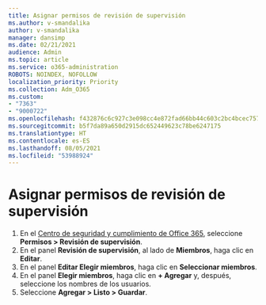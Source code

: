 ```yaml
---
title: Asignar permisos de revisión de supervisión
ms.author: v-smandalika
author: v-smandalika
manager: dansimp
ms.date: 02/21/2021
audience: Admin
ms.topic: article
ms.service: o365-administration
ROBOTS: NOINDEX, NOFOLLOW
localization_priority: Priority
ms.collection: Adm_O365
ms.custom:
- "7363"
- "9000722"
ms.openlocfilehash: f432876c6c927c3e098cc4e872fad66bb44c603c2bc4bcec7570d128ed3523fe
ms.sourcegitcommit: b5f7da89a650d2915dc652449623c78be6247175
ms.translationtype: HT
ms.contentlocale: es-ES
ms.lasthandoff: 08/05/2021
ms.locfileid: "53988924"
---
```

# <a name="assign-supervisory-review-permissions"></a>Asignar permisos de revisión de supervisión

1. En el [Centro de seguridad y cumplimiento de Office 365](https://sip.protection.office.com/homepage), seleccione **Permisos > Revisión de supervisión**.
2. En el panel **Revisión de supervisión**, al lado de **Miembros**, haga clic en **Editar**.
3. En el panel **Editar Elegir miembros**, haga clic en **Seleccionar miembros**.
4. En el panel **Elegir miembros**, haga clic en **+ Agregar** y, después, seleccione los nombres de los usuarios.
5. Seleccione **Agregar > Listo > Guardar**.